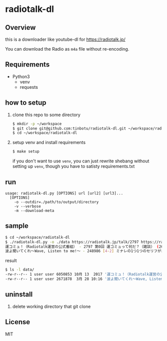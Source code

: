 # radiotalk-dl

## Overview

this is a downloader like youtube-dl for https://radiotalk.jp/ 

You can download the Radio as `m4a` file without re-encoding.


## Requirements

- Python3
    - venv
	- requests

## how to setup

1. clone this repo to some directory

   ```sh
   $ mkdir -p ~/workspace
   $ git clone git@github.com:tinbotu/radiotalk-dl.git ~/workspace/radiotalk-dl
   $ cd ~/workspace/radiotalk-dl
   ```

1. setup venv and install requirements

   ```sh
   $ make setup
   ```
   if you don't want to use `venv`, you can just rewrite shebang without setting up `venv`, though you have to satisty requirements.txt


## run
```
usage: radiotalk-dl.py [OPTIONS] url [url2] [url3]...
  [OPTIONS]
    -o --outdir=./path/to/output/directory
    -v --verbose
    -m --download-meta
```
## sample


```sh
$ cd ~/workspace/radiotalk-dl
$ ./radiotalk-dl.py -o ./data https://radiotalk.jp/talk/2797 https://radiotalk.jp/talk/248986
運コミュ！（Radiotalk運営の公式番組） - 2797 第0回 運コミュって何だ？（雑談） (2017-10-13)
波よ聞いてくれ～Wave, Listen to me!～ - 248986 [4-2] ミナレの1つ1つのセリフが長い...！アニメ『波よ聞いてくれ』の制作エピソード (2020-03-28)
```


result

```sh
$ ls -l data/
-rw-r--r-- 1 user user 6050853 10月 13  2017 '運コミュ！（Radiotalk運営の公式番組） - 2797 第0回 運コミュって何だ？（雑談） (2017-10-13).m4a'
-rw-r--r-- 1 user user 2671878  3月 28 10:16 '波よ聞いてくれ～Wave, Listen to me!～ - 248986 [4-2] ミナレの1つ1つのセリフが長い...！ アニメ『波よ聞いてくれ』の制作エピソード (2020-03-28).m4a'
```


## uninstall

1. delete working directory that git clone


## License

MIT
